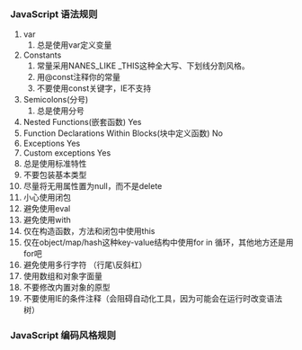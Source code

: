 ### JavaScript 语法规则
1. var
	1. 总是使用var定义变量
2. Constants
	1. 常量采用NANES_LIKE _THIS这种全大写、下划线分割风格。
	2. 用@const注释你的常量
	3. 不要使用const关键字，IE不支持
3. Semicolons(分号)
	1. 总是使用分号
4. Nested Functions(嵌套函数) Yes
5. Function Declarations Within Blocks(块中定义函数) No
6. Exceptions Yes
7. Custom exceptions Yes
8. 总是使用标准特性
9. 不要包装基本类型
10. 尽量将无用属性置为null，而不是delete
11. 小心使用闭包
12. 避免使用eval
13. 避免使用with
14. 仅在构造函数，方法和闭包中使用this
15. 仅在object/map/hash这种key-value结构中使用for in 循环，其他地方还是用for吧
16. 避免使用多行字符 （行尾\反斜杠）
17. 使用数组和对象字面量
18. 不要修改内置对象的原型
19. 不要使用IE的条件注释（会阻碍自动化工具，因为可能会在运行时改变语法树）

### JavaScript 编码风格规则

